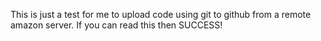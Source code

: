 This is just a test for me to upload code using git to github from a remote amazon server. If you can read this then SUCCESS!